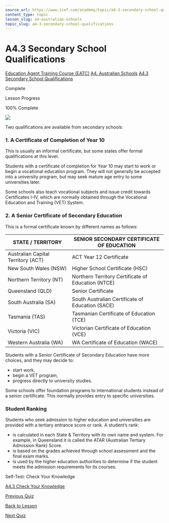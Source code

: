 ```yaml
---
source_url: https://www.icef.com/academy/topic/a4-3-secondary-school-qualifications/
content_type: topic
lesson_slug: a4-australian-schools
topic_slug: a4-3-secondary-school-qualifications
---
```


# A4.3 Secondary School Qualifications

[Education Agent Training Course (EATC)](https://www.icef.com/academy/courses/education-agent-training-course-eatc/) [A4. Australian Schools](https://www.icef.com/academy/lessons/a4-australian-schools/) [A4.3 Secondary School Qualifications](https://www.icef.com/academy/topic/a4-3-secondary-school-qualifications/)

Complete

Lesson Progress 

100% Complete 

![](https://www.icef.com/academy/wp-content/uploads/2022/09/pexels-ekrulila-2292837-1024x678.jpg)

Two qualifications are available from secondary schools:

### 1\. A Certificate of Completion of Year 10

This is usually an informal certificate, but some states offer formal qualifications at this level.

Students with a certificate of completion for Year 10 may start to work or begin a vocational education program. They will not generally be accepted into a university program, but may seek mature age entry to some universities later.

Some schools also teach vocational subjects and issue credit towards Certificates I-IV, which are normally obtained through the Vocational Education and Training (VET) System.

### 2\. A Senior Certificate of Secondary Education

This is a formal certificate known by different names as follows:

**STATE / TERRITORY**| **SENIOR SECONDARY CERTIFICATE OF EDUCATION**  
---|---  
Australian Capital Territory (ACT)| ACT Year 12 Certificate  
New South Wales (NSW)| Higher School Certificate (HSC)  
Northern Territory (NT)| Northern Territory Certificate of Education (NTCE)  
Queensland (QLD)| Senior Certificate  
South Australia (SA)| South Australian Certificate of Education (SACE)  
Tasmania (TAS)| Tasmanian Certificate of Education (TCE)  
Victoria (VIC)| Victorian Certificate of Education (VCE)  
Western Australia (WA)| WA Certificate of Education (WACE)  
  
Students with a Senior Certificate of Secondary Education have more choices, and they may decide to:

  * start work,
  * begin a VET program,
  * progress directly to university studies.



Some schools offer foundation programs to international students instead of a senior certificate. This normally provides entry to specific universities.

### Student Ranking

Students who seek admission to higher education and universities are provided with a tertiary entrance score or rank. A student’s rank:

  * is calculated in each State & Territory with its own name and system. For example, in Queensland it is called the ATAR (Australian Tertiary Admission Rank) Score.
  * is based on the grades achieved through school assessment and the final exam marks.
  * is used by the higher education authorities to determine if the student meets the admission requirements for its courses.



Self-Test: Check Your Knowledge

[ A4.3 Check Your Knowledge ](https://www.icef.com/academy/quizzes/a4-3-check-your-knowledge-2/)

[ Previous Quiz ](https://www.icef.com/academy/quizzes/a4-2-check-your-knowledge-2/)

[Back to Lesson](https://www.icef.com/academy/lessons/a4-australian-schools/)

[ Next Quiz ](https://www.icef.com/academy/quizzes/a4-3-check-your-knowledge-2/)
